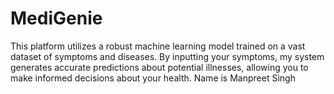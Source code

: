 # MediGenie
 This platform utilizes a robust machine learning model trained on a vast dataset of symptoms and diseases. By inputting your symptoms, my system generates accurate predictions about potential illnesses, allowing you to make informed decisions about your health.
Name is Manpreet Singh
